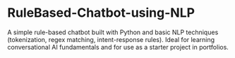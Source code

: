 # RuleBased-Chatbot-using-NLP
A simple rule-based chatbot built with Python and basic NLP techniques (tokenization, regex matching, intent-response rules). Ideal for learning conversational AI fundamentals and for use as a starter project in portfolios.

